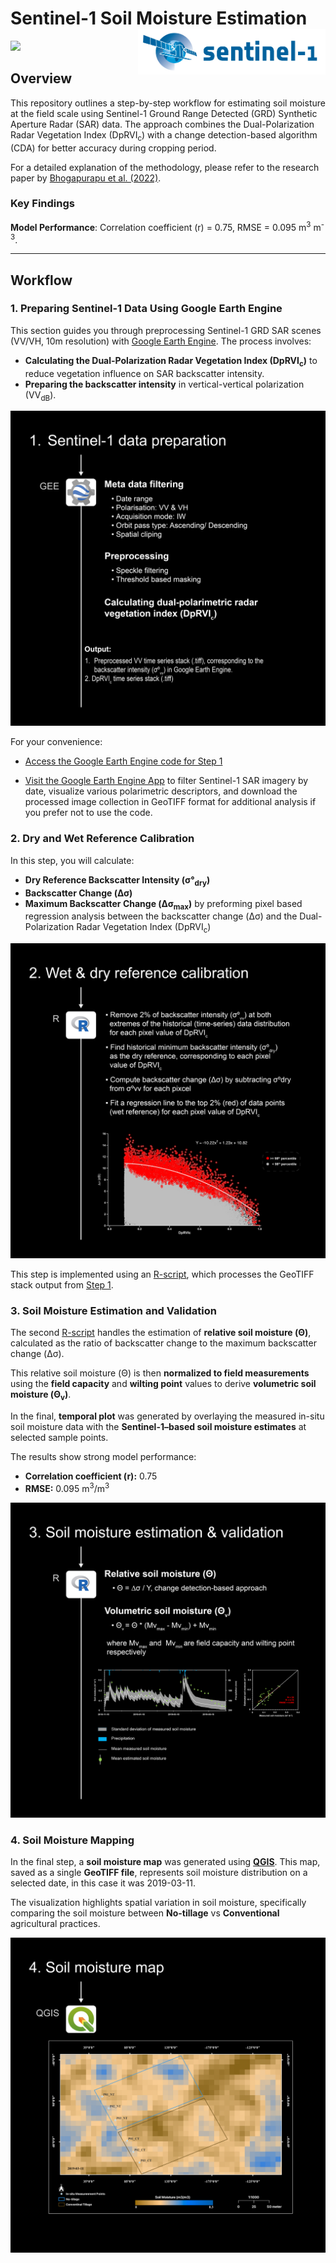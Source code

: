 # Sentinel-1 Soil Moisture Estimation <img align="right" src="Doc/sentinel-1.jpg" width="300">



<img align="lift" src="Doc/Sentinel1SMBanner.gif" width="%100">

## Overview

This repository outlines a step-by-step workflow for estimating soil moisture at the field scale using Sentinel-1 Ground Range Detected (GRD) Synthetic Aperture Radar (SAR) data. The approach combines the Dual-Polarization Radar Vegetation Index (DpRVI<sub>c</sub>) with a change detection-based algorithm (CDA) for better accuracy during cropping period.

For a detailed explanation of the methodology, please refer to the research paper by [Bhogapurapu et al. (2022)](https://doi.org/10.1016/j.asr.2022.03.019).

### Key Findings

**Model Performance**: Correlation coefficient (r) = 0.75, RMSE = 0.095 m<sup>3</sup> m<sup>-3</sup>.

---

## Workflow

### 1. Preparing Sentinel-1 Data Using Google Earth Engine

This section guides you through preprocessing Sentinel-1 GRD SAR scenes (VV/VH, 10m resolution) with [Google Earth Engine](https://www.sciencedirect.com/topics/earth-and-planetary-sciences/google-earth-engine). The process involves:


- **Calculating the Dual-Polarization Radar Vegetation Index (DpRVI<sub>c</sub>)** to reduce vegetation influence on SAR backscatter intensity.
- **Preparing the backscatter intensity** in vertical-vertical polarization (VV<sub>dB</sub>).

<img align="lift" src="Doc/FreamworkDesign-01.png" width="%100">

For your convenience:

- [Access the Google Earth Engine code for Step 1](https://code.earthengine.google.com/7c1e52eaa51eb2c931434f62b1e3bba6)

- [Visit the Google Earth Engine App](https://ee-eranwari.projects.earthengine.app/view/sentinel-1-polarimetric-explorer-morocco) to filter Sentinel-1 SAR imagery by date, visualize various polarimetric descriptors, and download the processed image collection in GeoTIFF format for additional analysis if you prefer not to use the code.



### 2. Dry and Wet Reference Calibration

In this step, you will calculate:

- **Dry Reference Backscatter Intensity (σ°<sub>dry</sub>)**
- **Backscatter Change (Δσ)**
- **Maximum Backscatter Change (Δσ<sub>max</sub>)** by preforming pixel based regression analysis between the backscatter change (Δσ) and the Dual-Polarization Radar Vegetation Index (DpRVI<sub>c</sub>)

<img align="lift" src="Doc/FreamworkDesign-02.png" width="%100">

This step is implemented using an [R-script](R-scripts/step2-wet-dry-reference-calibration.R), which processes the GeoTIFF stack output from [Step 1](#1-Preparing-Sentinel-1-Data-Using-Google-Earth-Engine).



### 3. Soil Moisture Estimation and Validation

The second [R-script](R-scripts/step3-soil-moisture-estimation.R) handles the estimation of **relative soil moisture (Θ)**, calculated as the ratio of backscatter change to the maximum backscatter change (Δσ). 

This relative soil moisture (Θ) is then **normalized to field measurements** using the **field capacity** and **wilting point** values to derive **volumetric soil moisture (Θ<sub>v</sub>)**.

In the final, **temporal plot** was generated by overlaying the measured in-situ soil moisture data with the **Sentinel-1–based soil moisture estimates** at selected sample points.

The results show strong model performance:  
- **Correlation coefficient (r):** 0.75  
- **RMSE:** 0.095 m<sup>3</sup>/m<sup>3</sup>

<img align="lift" src="Doc/FreamworkDesign-03.png" width="%100">



### 4. Soil Moisture Mapping

In the final step, a **soil moisture map** was generated using [**QGIS**](https://www.qgis.org/). This map, saved as a single **GeoTIFF file**, represents soil moisture distribution on a selected date, in this case it was 2019-03-11. 

The visualization highlights spatial variation in soil moisture, specifically comparing the soil moisture between **No-tillage** vs **Conventional** agricultural practices.

<img align="lift" src="Doc/FreamworkDesign-04.png" width="%100">


